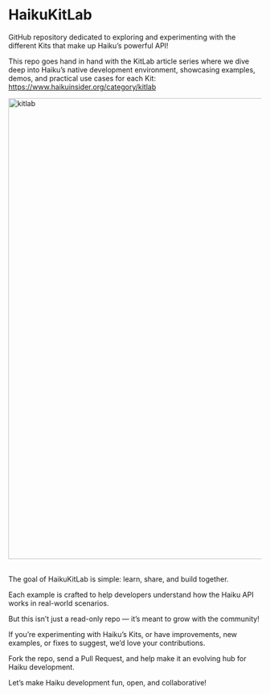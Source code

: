 # HaikuKitLab

GitHub repository dedicated to exploring and experimenting with the different Kits that make up Haiku’s powerful API!

This repo goes hand in hand with the KitLab article series where we dive deep into Haiku’s native development environment, showcasing examples, demos, and practical use cases for each Kit: <br>
https://www.haikuinsider.org/category/kitlab

<a href="https://www.haikuinsider.org/category/kitlab"><img width="1271" height="917" alt="kitlab" src="https://github.com/user-attachments/assets/aeb6833b-dd81-48c6-ba55-0fa7555cca4c" /></a>

<br>
The goal of HaikuKitLab is simple: learn, share, and build together.<br>

Each example is crafted to help developers understand how the Haiku API works in real-world scenarios.<br>

But this isn’t just a read-only repo — it’s meant to grow with the community!

If you’re experimenting with Haiku’s Kits, or have improvements, new examples, or fixes to suggest, we’d love your contributions.

Fork the repo, send a Pull Request, and help make it an evolving hub for Haiku development.

Let’s make Haiku development fun, open, and collaborative! 

